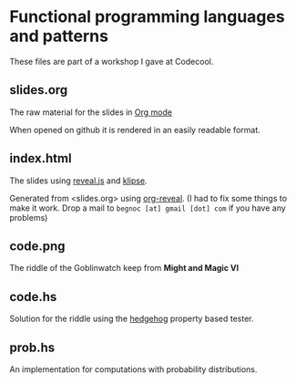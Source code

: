 # Functional programming languages and patterns

These files are part of a workshop I gave at Codecool.

## slides.org
The raw material for the slides in [Org mode](https://orgmode.org/)

When opened on github it is rendered in an easily readable format.

## index.html
The slides using [reveal.js](https://revealjs.com/) and [klipse](http://blog.klipse.tech/).

Generated from <slides.org> using [org-reveal](https://github.com/yjwen/org-reveal/).
(I had to fix some things to make it work.  Drop a mail to `begnoc [at] gmail [dot] com` if you have any problems)
## code.png
The riddle of the Goblinwatch keep from **Might and Magic VI**
## code.hs
Solution for the riddle using the [hedgehog](https://github.com/hedgehogqa/haskell-hedgehog) property based tester.
## prob.hs
An implementation for computations with probability distributions.
